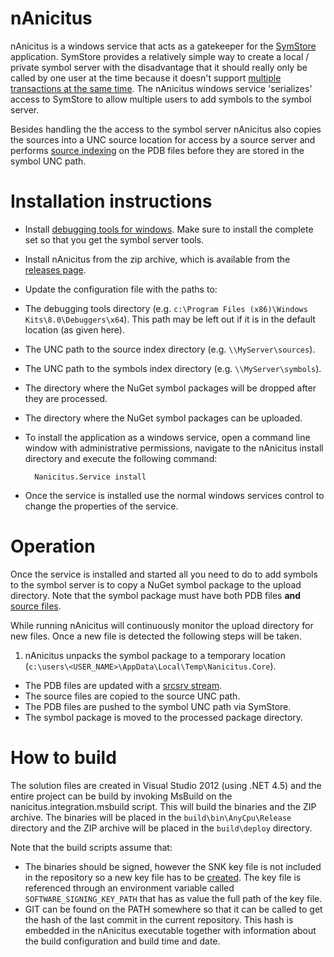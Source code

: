 # nAnicitus

nAnicitus is a windows service that acts as a gatekeeper for the [SymStore][symstore_msdn] application. SymStore provides a relatively simple way to create a local / private symbol server with the disadvantage that it should really only be called by one user at the time because it doesn't support [multiple transactions at the same time][symstore_msdn_singletransaction]. The nAnicitus windows service 'serializes' access to SymStore to allow multiple users to add symbols to the symbol server.

Besides handling the the access to the symbol server nAnicitus also copies the sources into a UNC source location for access by a source server and performs [source indexing][sourceindexing_msdn] on the PDB files before they are stored in the symbol UNC path.


# Installation instructions
* Install [debugging tools for windows](http://msdn.microsoft.com/en-us/library/windows/hardware/gg463009.aspx). Make sure to install the complete set so that you get the symbol server tools.
* Install nAnicitus from the zip archive, which is available from the [releases page](https://github.com/pvandervelde/nAnicitus/releases).
* Update the configuration file with the paths to:
 * The debugging tools directory (e.g. `c:\Program Files (x86)\Windows Kits\8.0\Debuggers\x64`). This path may be left out if it is in the default location (as given here).
 * The UNC path to the source index directory (e.g. `\\MyServer\sources`).
 * The UNC path to the symbols index directory (e.g. `\\MyServer\symbols`).
 * The directory where the NuGet symbol packages will be dropped after they are processed.
 * The directory where the NuGet symbol packages can be uploaded.
* To install the application as a windows service, open a command line window with administrative permissions, navigate to the nAnicitus install directory and execute the following command:

        Nanicitus.Service install

* Once the service is installed use the normal windows services control to change the properties of the service.


# Operation
Once the service is installed and started all you need to do to add symbols to the symbol server is to copy a NuGet symbol package to the upload directory. Note that the symbol package must have both PDB files __and__ [source files](http://docs.nuget.org/docs/creating-packages/creating-and-publishing-a-symbol-package).

While running nAnicitus will continuously monitor the upload directory for new files. Once a new file is detected the following steps will be taken.

1. nAnicitus unpacks the symbol package to a temporary location (`c:\users\<USER_NAME>\AppData\Local\Temp\Nanicitus.Core`).
* The PDB files are updated with a [srcsrv stream][srcsrv_stream].
* The source files are copied to the source UNC path.
* The PDB files are pushed to the symbol UNC path via SymStore.
* The symbol package is moved to the processed package directory.


# How to build
The solution files are created in Visual Studio 2012 (using .NET 4.5) and the entire project can be build by invoking MsBuild on the nanicitus.integration.msbuild script. This will build the binaries and the ZIP archive. The binaries will be placed in the `build\bin\AnyCpu\Release` directory and the ZIP archive will be placed in the `build\deploy` directory.

Note that the build scripts assume that:

* The binaries should be signed, however the SNK key file is not included in the repository so a new key file has to be [created][snkfile_msdn]. The key file is referenced through an environment variable called `SOFTWARE_SIGNING_KEY_PATH` that has as value the full path of the key file. 
* GIT can be found on the PATH somewhere so that it can be called to get the hash of the last commit in the current repository. This hash is embedded in the nAnicitus executable together with information about the build configuration and build time and date.


[symstore_msdn]: http://msdn.microsoft.com/en-us/library/windows/hardware/ff558848(v=vs.85).aspx
[symstore_msdn_singletransaction]: http://msdn.microsoft.com/en-us/library/windows/hardware/ff558851(v=vs.85).aspx
[sourceindexing_msdn]: http://msdn.microsoft.com/en-us/library/windows/hardware/ff556898(v=vs.85).aspx
[srcsrv_stream]: http://msdn.microsoft.com/en-us/library/windows/hardware/ff552219(v=vs.85).aspx
[snkfile_msdn]: http://msdn.microsoft.com/en-us/library/6f05ezxy(v=vs.110).aspx